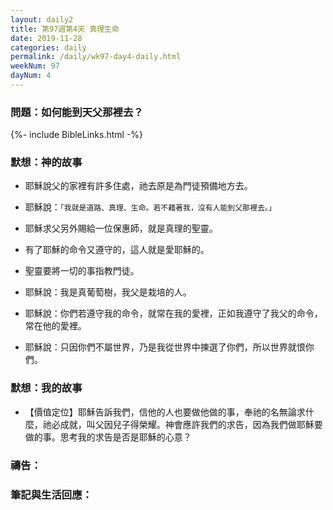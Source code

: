 ```yaml
---
layout: daily2
title: 第97週第4天 真理生命
date: 2019-11-28
categories: daily
permalink: /daily/wk97-day4-daily.html
weekNum: 97
dayNum: 4
---
```


### 問題：如何能到天父那裡去？

{%- include BibleLinks.html -%}

### 默想：神的故事
+ 耶穌說父的家裡有許多住處，祂去原是為門徒預備地方去。

+ 耶穌說：`「我就是道路、真理、生命。若不藉著我，沒有人能到父那裡去。」`

+ 耶穌求父另外賜給一位保惠師，就是真理的聖靈。

+ 有了耶穌的命令又遵守的，這人就是愛耶穌的。

+ 聖靈要將一切的事指教門徒。

+ 耶穌說：我是真葡萄樹，我父是栽培的人。

+ 耶穌說：你們若遵守我的命令，就常在我的愛裡，正如我遵守了我父的命令，常在他的愛裡。

+ 耶穌說：只因你們不屬世界，乃是我從世界中揀選了你們，所以世界就恨你們。


### 默想：我的故事
+ 【價值定位】耶穌告訴我們，信他的人也要做他做的事，奉祂的名無論求什麼，祂必成就，叫父因兒子得榮耀。神會應許我們的求告，因為我們做耶穌要做的事。思考我的求告是否是耶穌的心意？


### 禱告：

### 筆記與生活回應：

